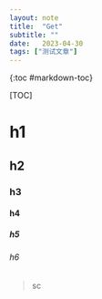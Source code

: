 ```yaml
---
layout: note
title:  "Get"
subtitle: ""
date:   2023-04-30 
tags: ["测试文章"]
---
```

{:toc #markdown-toc}


[TOC]




# h1
## h2
### h3
#### h4
##### h5
###### h6

> sc